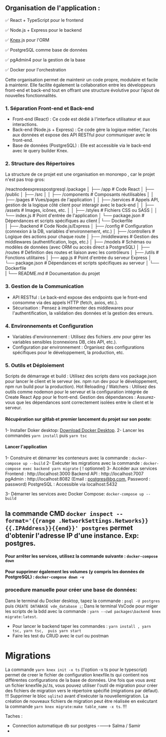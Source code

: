 ## Organisation de l'application :
✅ React + TypeScript pour le frontend

✅ Node.js + Express pour le backend

✅ [Knex](https://knexjs.org/guide/).js pour l'ORM 

✅ PostgreSQL comme base de données

✅ pgAdmin4 pour la gestion de la base

✅ Docker pour l'orchestration

Cette organisation permet de maintenir un code propre, modulaire et facile à maintenir. 
Elle facilite également la collaboration entre les développeurs front-end et back-end tout en offrant une structure évolutive pour l’ajout de nouvelles fonctionnalités.

### 1. Séparation Front-end et Back-end
- Front-end (React) :
Ce code est dédié à l'interface utilisateur et aux interactions.
- Back-end (Node.js + Express) :
Ce code gère la logique métier, l'accès aux données et expose des API RESTful pour communiquer avec le front-end.
- Base de données (PostgreSQL) :
Elle est accessible via le back-end avec le query builder Knex.
### 2. Structure des Répertoires
La structure de ce projet est une organisation en monorepo , car le projet n'est pas trop gros:


/reactnodeexpresspostgresql
/package
│
├── /app                # Code React
│   ├── /public
│   ├── /src
│   │   ├── /components    # Composants réutilisables
│   │   ├── /pages         # Vues/pages de l'application
│   │   ├── /services      # Appels API, gestion de la logique côté client pour interagir avec le back-end
│   │   ├── /assets        # Images, icônes, etc.
│   │   ├── /styles        # Fichiers CSS ou SASS
│   │   └── index.js       # Point d'entrée de l'application
│   └── package.json       # Dépendances et scripts spécifiques au client
|   └── Dockerfile       
│
├── /backend               # Code Node.js/Express
│   ├── /config            # Configuration (connexion à la DB, variables d'environnement, etc.)
│   ├── /controllers       # Logique des actions pour chaque route
│   ├── /middlewares       # Gestion des middlewares (authentification, logs, etc.)
│   ├── /models            # Schémas ou modèles de données (avec ORM ou accès direct à PostgreSQL)
│   ├── /routes            # Définition des routes et liaison avec les contrôleurs
│   ├── /utils             # Fonctions utilitaires
│   ├── app.js             # Point d'entrée du serveur Express
│   └── package.json       # Dépendances et scripts spécifiques au serveur
│   └── Dockerfile   
|
└── README.md              # Documentation du projet

### 3. Gestion de la Communication
- API RESTful :
Le back-end expose des endpoints que le front-end consomme via des appels HTTP (fetch, axios, etc.).
- Sécurisation :
Pensez à implémenter des middlewares pour l'authentification, la validation des données et la gestion des erreurs.

### 4. Environnements et Configuration
- Variables d'environnement :
Utilisez des fichiers .env pour gérer les variables sensibles (connexions DB, clés API, etc.).
- Configuration par environnement :
Organisez des configurations spécifiques pour le développement, la production, etc.


### 5. Outils et Déploiement
Scripts de démarrage et build :
Utilisez des scripts dans vos package.json pour lancer le client et le serveur (ex. npm run dev pour le développement, npm run build pour la production).
Hot Reloading / Watchers :
Utilisez des outils comme nodemon pour le serveur et la configuration intégrée de Create React App pour le front-end.
Gestion des dépendances :
Assurez-vous que les dépendances sont correctement isolées entre le client et le serveur.

#### Récupération sur gitlab et premier lancement du projet sur son poste:
1- Installer Doker desktop: [Download Docker Desktop](https://desktop.docker.com/win/main/amd64/181591/Docker%20Desktop%20Installer.exe).
2- Lancer les commandes `yarn install` puis `yarn tsc`

#### Lancer l'application
1- Construire et démarrer les conteneurs avec la commande : `docker-compose up --build` 
2- Exécuter les migrations avec la commande : `docker-compose exec backend yarn migrate` ( ! optionnel)
3️- Accéder aux services
Frontend : http://localhost:3000
Backend API : http://localhost:7007
pgAdmin : http://localhost:8082
(Email : postgres@bg.com, Password : password)
PostgreSQL : Accessible via localhost:5432


3- Démarrer les services avec Docker Compose: `docker-compose up --build`

## la commande CMD `docker inspect --format='{{range .NetworkSettings.Networks}}{{.IPAddress}}{{end}}' postgres` permet d'obtenir l'adresse IP d'une instance. Exp: postgres.

#### Pour arrêter les services, utilisez la commande suivante : `docker-compose down`

####  Pour supprimer également les volumes (y compris les données de PostgreSQL) : `docker-compose down -v`

### procedure manuelle pour créer une base de données:
Dans le terminal du Docker desktop, tapez la commande : `psql -U postgres` puis `CREATE DATABASE vde_database ;`;
Dans le terminal VsCode pour miger les scripts de la bdd avec la commande : `yarn --cwd packages\backend knex migrate:latest`.

-   Pour lancer le backend taper les commandes  : `yarn install , yarn tsc, yarn tsc,  puis yarn start`
-   Faire les test du CRUD avec le curl ou postman


# Migrations
La commande `yarn knex init -x ts` (l'option -x ts pour le typescript) permet de creer le fichier de configuration knexfile.ts qui contient nos différentes configurations de la base de données. Une fois que vous avez un fichier knexfile.js/.ts, vous pouvez utiliser l'outil de migration pour créer des fichiers de migration vers le répertoire spécifié (migrations par défaut). 
!!! Supprimer le bloc `sqlite3` avant d'exécuter la nouvellemigration.
La création de nouveaux fichiers de migration peut être réalisée en exécutant la commande `yarn knex migrate:make table_name -x ts`. 
!!! 

<!-- ///////////////////////////
Erreur : exec /app/entrypoint.sh: no such file or directory => assurez-vous que le fichier entrypoint.sh utilise des fins de ligne Unix (LF) et non Windows (CRLF).
yarn cache clean --force
rm -rf node_modules yarn.lock  # (Sous Linux/macOS)
chmod 755 nodce_modules
rmdir /s /q node_modules & del yarn.lock  # (Sous Windows CMD)
yarn install

chmod -R 755 node_modules

Les droits d’exécution : chmod +x packages/backend/entrypoint.sh 
"start": "cross-env PORT=3000 react-scripts start",

-->

Taches :

- Connection automatique db sur postgres                        ----> Salma / Samir
- 